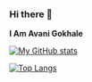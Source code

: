 ### Hi there 👋
**I Am Avani Gokhale**
<!-- - 🌱 I’m currently learning AWS.. 
- 🔭 I’m currently working on a few Java Projects.. -->

 [![My GitHub stats](https://github-readme-stats.vercel.app/api?username=avani112&show_icons=true&theme=synthwave)](https://test-avani-2021.s3.ap-south-1.amazonaws.com/index.html )  
 
 [![Top Langs](https://github-readme-stats.vercel.app/api/top-langs/?username=avani112&layout=compact&langs_count=4&theme=synthwave)](https://test-avani-2021.s3.ap-south-1.amazonaws.com/index.html )  
 





<!--
**avani112/avani112** is a ✨ _special_ ✨ repository because its `README.md` (this file) appears on your GitHub profile.

Here are some ideas to get you started:
...
...
- 👯 I’m looking to collaborate on ...
- 🤔 I’m looking for help with ...
- 💬 Ask me about ...
- 📫 How to reach me: ...
- 😄 Pronouns: ...
- ⚡ Fun fact: ...
-->
